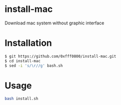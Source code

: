# install-mac
Download mac system without graphic interface


# Installation
```bash
$ git https://github.com/0xfff0800/install-mac.git
$ cd install-mac
$ sed -i 's/\r//g' bash.sh
```

# Usage
```bash
bash install.sh
```
